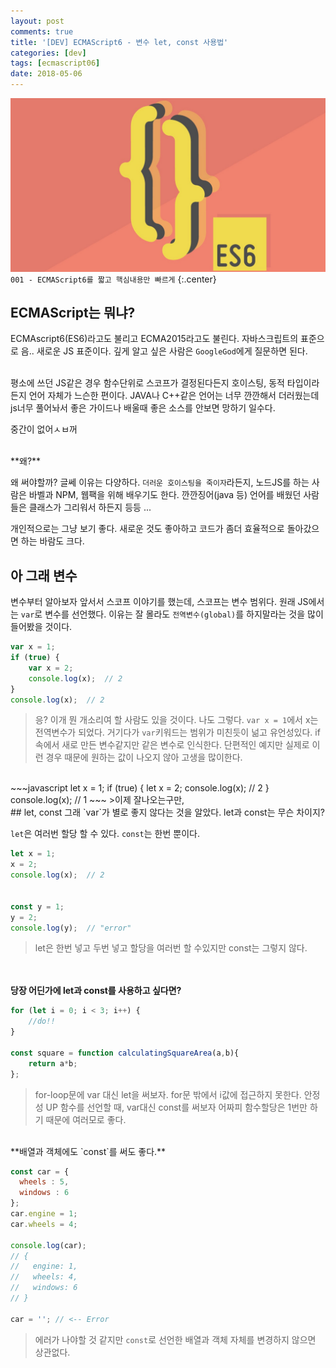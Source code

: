 ```yaml
---
layout: post
comments: true
title: '[DEV] ECMAScript6 - 변수 let, const 사용법'
categories: [dev]
tags: [ecmascript06]
date: 2018-05-06
---
```

![headerimg](/assets/img/subcate/ecma.png)
`001 - ECMAScript6를 짧고 핵심내용만 빠르게`
{:.center}

## ECMAScript는 뭐냐?
ECMAscript6(ES6)라고도 불리고 ECMA2015라고도 불린다.
자바스크립트의 표준으로 음.. 새로운 JS 표준이다. 깊게 알고 싶은 사람은 `GoogleGod`에게 질문하면 된다.

<br>
평소에 쓰던 JS같은 경우 함수단위로 스코프가 결정된다든지 호이스팅, 동적 타입이라든지
언어 자체가 느슨한 편이다. JAVA나 C++같은 언어는 너무 깐깐해서 더러웠는데
js너무 풀어놔서 좋은 가이드나 배울때 좋은 소스를 안보면 망하기 일수다. 

중간이 없어ㅅㅂ꺼

<br>
**왜?**

왜 써야할까? 글쎄 이유는 다양하다. `더러운 호이스팅을 죽이자`라든지, 노드JS를 하는 사람은 바벨과 NPM, 웹팩을 위해 배우기도 한다. 깐깐징어(java 등) 언어를 배웠던 사람들은 클래스가 그리워서 하든지 등등 ...

개인적으로는 그냥 보기 좋다. 새로운 것도 좋아하고 코드가 좀더 효율적으로 돌아갔으면 하는 바람도 크다.

## 아 그래 변수
변수부터 알아보자 앞서서 스코프 이야기를 했는데, 스코프는 변수 범위다. 원래 JS에서는 `var`로 변수를 선언했다. 이유는 잘 몰라도 `전역변수(global)`를 하지말라는 것을 많이 들어봤을 것이다.

~~~javascript
var x = 1;
if (true) {
    var x = 2;
    console.log(x);  // 2
}
console.log(x);  // 2
~~~
>응? 이개 뭔 개소리여 할 사람도 있을 것이다. 나도 그렇다.
>`var x = 1`에서 x는 전역변수가 되었다. 거기다가 `var`키워드는 범위가 미친듯이 넒고 유언성있다. if속에서 새로 만든 변수같지만 같은 변수로 인식한다.
>단편적인 예지만 실제로 이런 경우 때문에 원하는 값이 나오지 않아 고생을 많이한다.

<br>
~~~javascript
let x = 1;
if (true) {
    let x = 2;
    console.log(x);  // 2
}
console.log(x);  // 1
~~~
>이제 잘나오는구만, 

<br>
## let, const
그래 `var`가 별로 좋지 않다는 것을 알았다. let과 const는 무슨 차이지?

`let`은 여러번 할당 할 수 있다. `const`는 한번 뿐이다.
~~~javascript
let x = 1;
x = 2;
console.log(x);  // 2


const y = 1;
y = 2;
console.log(y);  // "error"
~~~
>let은 한번 넣고 두번 넣고 할당을 여러번 할 수있지만 const는 그렇지 않다.


<br><br>
**당장 어딘가에 let과 const를 사용하고 싶다면?**

~~~javascript
for (let i = 0; i < 3; i++) {
    //do!!
}

const square = function calculatingSquareArea(a,b){
    return a*b;
};
~~~

>for-loop문에 var 대신 let을 써보자. for문 밖에서 i값에 접근하지 못한다. 안정성 UP
>함수를 선언할 때, var대신 const를 써보자 어짜피 함수할당은 1번만 하기 때문에 여러모로 좋다.

<br>
**배열과 객체에도 `const`를 써도 좋다.**

~~~javascript
const car = {
  wheels : 5,
  windows : 6
};
car.engine = 1;
car.wheels = 4;

console.log(car);
// {
//   engine: 1,
//   wheels: 4,
//   windows: 6
// }

car = ''; // <-- Error
~~~
>에러가 나야할 것 같지만 `const`로 선언한 배열과 객체 자체를 변경하지 않으면 상관없다.
